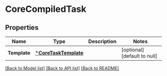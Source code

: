 # CoreCompiledTask

## Properties
Name | Type | Description | Notes
------------ | ------------- | ------------- | -------------
**Template** | [***CoreTaskTemplate**](coreTaskTemplate.md) |  | [optional] [default to null]

[[Back to Model list]](../README.md#documentation-for-models) [[Back to API list]](../README.md#documentation-for-api-endpoints) [[Back to README]](../README.md)


